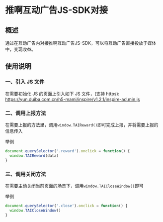 #  推啊互动广告JS-SDK对接

## 概述
通过在互动广告内对接推啊互动广告JS-SDK，可以将互动广告直接投放于媒体中，变现收益。

## 使用说明

### 一、引入 JS 文件

在需要初始化 JS 的页面上引入如下 JS 文件，(支持 https): https://yun.duiba.com.cn/h5-mami/inspire/v1.2.1/inspire-ad.min.js

### 二、调用上报方法

在需要上报的方法里，调用`window.TAIReward()`即可完成上报，并将需要上报的信息传入

举例
```javascript
document.querySelector('.reward').onclick = function() {
  window.TAIReward(data)   
}
```

### 三、调用关闭方法

在需要主动关闭当前页面的场景下，调用`window.TAICloseWindow()`即可

举例
```javascript
document.querySelector('.close').onclick = function() {
  window.TAICloseWindow()   
}
```
